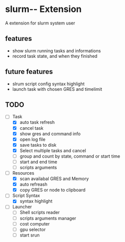 # slurm-- Extension

A extension for slurm system user

## features

- show slurm running tasks and informations
- record task state, and when they finished

## future features

- slrum script config syntax highlight
- launch task with chosen GRES and timelimit

## TODO

- [ ] Task
  - [X] auto task refresh
  - [X] cancel task
  - [X] show gres and command info
  - [X] open log file
  - [X] save tasks to disk
  - [X] Select multiple tasks and cancel
  - [ ] group and count by state, command or start time
  - [ ] start and end time
  - [ ] scripts arguments
- [ ] Resources
  - [X] scan availabal GRES and Memory
  - [X] auto refreash
  - [X] copy GRES or node to clipboard
- [ ] Script Syntax
  - [X] syntax highlight
- [ ] Launcher
  - [ ] Shell scripts reader
  - [ ] scripts arguments manager
  - [ ] cost computer
  - [ ] gpu selector
  - [ ] start srun
